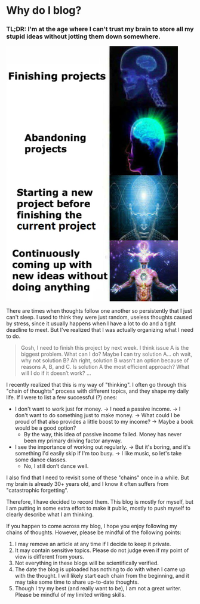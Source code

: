 # Why do I blog?

### TL;DR: I'm at the age where I can't trust my brain to store all my stupid ideas without jotting them down somewhere.

![Idea meme](../images/stories/idea_meme.jpeg)

There are times when thoughts follow one another so persistently that I just can't sleep. I used to think they were just random, useless thoughts caused by stress, since it usually happens when I have a lot to do and a tight deadline to meet. But I've realized that I was actually organizing what I need to do.

> Gosh, I need to finish this project by next week. I think issue A is the biggest problem. What can I do? Maybe I can try solution A... oh wait, why not solution B? Ah right, solution B wasn't an option because of reasons A, B, and C. Is solution A the most efficient approach? What will I do if it doesn’t work? ...

I recently realized that this is my way of "thinking". I often go through this "chain of thoughts" process with different topics, and they shape my daily life. If I were to list a few successful (?) ones:

- I don't want to work just for money. -> I need a passive income. -> I don't want to do something just to make money. -> What could I be proud of that also provides a little boost to my income? -> Maybe a book would be a good option?
  - By the way, this idea of passive income failed. Money has never been my primary driving factor anyway.
- I see the importance of working out regularly. -> But it's boring, and it's something I'd easily skip if I'm too busy. -> I like music, so let's take some dance classes.
  - No, I still don’t dance well.

I also find that I need to revisit some of these "chains" once in a while. But my brain is already 30+ years old, and I know it often suffers from "catastrophic forgetting".

Therefore, I have decided to record them. This blog is mostly for myself, but I am putting in some extra effort to make it public, mostly to push myself to clearly describe what I am thinking.

If you happen to come across my blog, I hope you enjoy following my chains of thoughts. However, please be mindful of the following points:

1. I may remove an article at any time if I decide to keep it private.
2. It may contain sensitive topics. Please do not judge even if my point of view is different from yours.
3. Not everything in these blogs will be scientifically verified.
4. The date the blog is uploaded has nothing to do with when I came up with the thought. I will likely start each chain from the beginning, and it may take some time to share up-to-date thoughts.
5. Though I try my best (and really want to be), I am not a great writer. Please be mindful of my limited writing skills.
